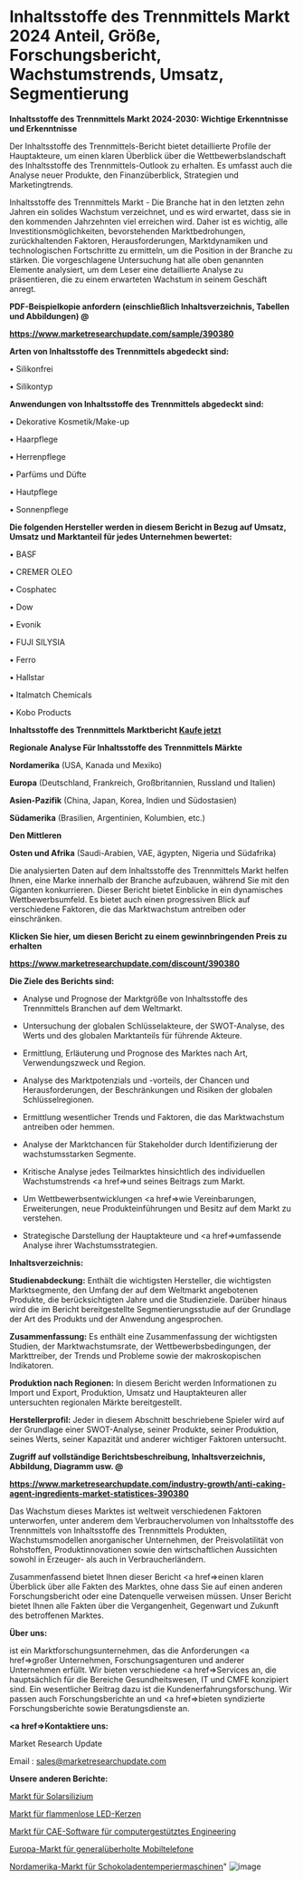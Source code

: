 # Inhaltsstoffe des Trennmittels Markt 2024 Anteil, Größe, Forschungsbericht, Wachstumstrends, Umsatz, Segmentierung

<strong>Inhaltsstoffe des Trennmittels Markt 2024-2030: Wichtige Erkenntnisse und Erkenntnisse</strong>

Der Inhaltsstoffe des Trennmittels-Bericht bietet detaillierte Profile der Hauptakteure, um einen klaren Überblick über die Wettbewerbslandschaft des Inhaltsstoffe des Trennmittels-Outlook zu erhalten. Es umfasst auch die Analyse neuer Produkte, den Finanzüberblick, Strategien und Marketingtrends.

Inhaltsstoffe des Trennmittels Markt - Die Branche hat in den letzten zehn Jahren ein solides Wachstum verzeichnet, und es wird erwartet, dass sie in den kommenden Jahrzehnten viel erreichen wird. Daher ist es wichtig, alle Investitionsmöglichkeiten, bevorstehenden Marktbedrohungen, zurückhaltenden Faktoren, Herausforderungen, Marktdynamiken und technologischen Fortschritte zu ermitteln, um die Position in der Branche zu stärken. Die vorgeschlagene Untersuchung hat alle oben genannten Elemente analysiert, um dem Leser eine detaillierte Analyse zu präsentieren, die zu einem erwarteten Wachstum in seinem Geschäft anregt.



<strong><b>PDF-Beispielkopie anfordern (einschließlich Inhaltsverzeichnis, Tabellen und Abbildungen) @ </b></strong>

<strong><a href=https://www.marketresearchupdate.com/sample/390380>

<strong>https://www.marketresearchupdate.com/sample/390380</u></a></strong></strong>



<strong>Arten von Inhaltsstoffe des Trennmittels abgedeckt sind:</strong>

• Silikonfrei

• Silikontyp



<strong>Anwendungen von Inhaltsstoffe des Trennmittels abgedeckt sind:</strong>

• Dekorative Kosmetik/Make-up

• Haarpflege

• Herrenpflege

• Parfüms und Düfte

• Hautpflege

• Sonnenpflege



<strong>Die folgenden Hersteller werden in diesem Bericht in Bezug auf Umsatz, Umsatz und Marktanteil für jedes Unternehmen bewertet:</strong>

• BASF

• CREMER OLEO

• Cosphatec

• Dow

• Evonik

• FUJI SILYSIA

• Ferro

• Hallstar

• Italmatch Chemicals

• Kobo Products



<strong>Inhaltsstoffe des Trennmittels Marktbericht <a href=https://www.marketresearchupdate.com/buynow/390380>Kaufe jetzt</a></strong>



<strong>Regionale Analyse Für Inhaltsstoffe des Trennmittels Märkte</strong>



<strong>Nordamerika</strong> (USA, Kanada und Mexiko)



<strong>Europa</strong> (Deutschland, Frankreich, Großbritannien, Russland und Italien)



<strong>Asien-Pazifik</strong> (China, Japan, Korea, Indien und Südostasien)



<strong>Südamerika</strong> (Brasilien, Argentinien, Kolumbien, etc.)



<strong>Den Mittleren</strong> 

<strong>Osten und Afrika</strong> (Saudi-Arabien, VAE, ägypten, Nigeria und Südafrika)

Die analysierten Daten auf dem Inhaltsstoffe des Trennmittels Markt helfen Ihnen, eine Marke innerhalb der Branche aufzubauen, während Sie mit den Giganten konkurrieren. Dieser Bericht bietet Einblicke in ein dynamisches Wettbewerbsumfeld. Es bietet auch einen progressiven Blick auf verschiedene Faktoren, die das Marktwachstum antreiben oder einschränken.



<strong>Klicken Sie hier, um diesen Bericht zu einem gewinnbringenden Preis zu erhalten
</strong>

<strong><a href=https://www.marketresearchupdate.com/discount/390380>https://www.marketresearchupdate.com/discount/390380</b></u></strong></a>



<strong>Die Ziele des Berichts sind:</strong>

- Analyse und Prognose der Marktgröße von Inhaltsstoffe des Trennmittels Branchen auf dem Weltmarkt.

- Untersuchung der globalen Schlüsselakteure, der SWOT-Analyse, des Werts und des globalen Marktanteils für führende Akteure.

- Ermittlung, Erläuterung und Prognose des Marktes nach Art, Verwendungszweck und Region.

- Analyse des Marktpotenzials und -vorteils, der Chancen und Herausforderungen, der Beschränkungen und Risiken der globalen Schlüsselregionen.

- Ermittlung wesentlicher Trends und Faktoren, die das Marktwachstum antreiben oder hemmen.

- Analyse der Marktchancen für Stakeholder durch Identifizierung der wachstumsstarken Segmente.

- Kritische Analyse jedes Teilmarktes hinsichtlich des individuellen Wachstumstrends <a href=>und</a> seines Beitrags zum Markt.

- Um Wettbewerbsentwicklungen <a href=>wie</a> Vereinbarungen, Erweiterungen, neue Produkteinführungen und Besitz auf dem Markt zu verstehen.

- Strategische Darstellung der Hauptakteure und <a href=>umfas</a>sende Analyse ihrer Wachstumsstrategien.



<strong>Inhaltsverzeichnis:</strong>



<strong>Studienabdeckung:</strong> Enthält die wichtigsten Hersteller, die wichtigsten Marktsegmente, den Umfang der auf dem Weltmarkt angebotenen Produkte, die berücksichtigten Jahre und die Studienziele. Darüber hinaus wird die im Bericht bereitgestellte Segmentierungsstudie auf der Grundlage der Art des Produkts und der Anwendung angesprochen.



<strong>Zusammenfassung:</strong> Es enthält eine Zusammenfassung der wichtigsten Studien, der Marktwachstumsrate, der Wettbewerbsbedingungen, der Markttreiber, der Trends und Probleme sowie der makroskopischen Indikatoren.



<strong>Produktion nach Regionen:</strong> In diesem Bericht werden Informationen zu Import und Export, Produktion, Umsatz und Hauptakteuren aller untersuchten regionalen Märkte bereitgestellt.



<strong>Herstellerprofil:</strong> Jeder in diesem Abschnitt beschriebene Spieler wird auf der Grundlage einer SWOT-Analyse, seiner Produkte, seiner Produktion, seines Werts, seiner Kapazität und anderer wichtiger Faktoren untersucht.



<strong><b>Zugriff auf vollständige Berichtsbeschreibung, Inhaltsverzeichnis, Abbildung, Diagramm usw. @ </b></strong>

<strong><a href=https://www.marketresearchupdate.com/industry-growth/anti-caking-agent-ingredients-market-statistices-390380>https://www.marketresearchupdate.com/industry-growth/anti-caking-agent-ingredients-market-statistices-390380</a></strong>

Das Wachstum dieses Marktes ist weltweit verschiedenen Faktoren unterworfen, unter anderem dem Verbrauchervolumen von Inhaltsstoffe des Trennmittels von Inhaltsstoffe des Trennmittels Produkten, Wachstumsmodellen anorganischer Unternehmen, der Preisvolatilität von Rohstoffen, Produktinnovationen sowie den wirtschaftlichen Aussichten sowohl in Erzeuger- als auch in Verbraucherländern.

Zusammenfassend bietet Ihnen dieser Bericht <a href=>einen</a> klaren Überblick über alle Fakten des Marktes, ohne dass Sie auf einen anderen Forschungsbericht oder eine Datenquelle verweisen müssen. Unser Bericht bietet Ihnen alle Fakten über die Vergangenheit, Gegenwart und Zukunft des betroffenen Marktes.



<strong>Über uns:</strong>

 ist ein Marktforschungsunternehmen, das die Anforderungen <a href=>großer</a> Unternehmen, Forschungsagenturen und anderer Unternehmen erfüllt. Wir bieten verschiedene <a href=>Services</a> an, die hauptsächlich für die Bereiche Gesundheitswesen, IT und CMFE konzipiert sind. Ein wesentlicher Beitrag dazu ist die Kundenerfahrungsforschung. Wir passen auch Forschungsberichte an und <a href=>bieten</a> syndizierte Forschungsberichte sowie Beratungsdienste an.



<strong><a href=>Kontaktiere uns:</a></strong>

Market Research Update

Email : sales@marketresearchupdate.com



<strong>Unsere anderen Berichte:</strong>

<a href=https://www.linkedin.com/pulse/solar-grade-silicon-market-analysis-understanding>Markt für Solarsilizium</a>

<a href=https://www.linkedin.com/pulse/flameless-led-candle-market-size-analysis>Markt für flammenlose LED-Kerzen</a>

<a href=https://www.linkedin.com/pulse/computer-aided-engineering-cae-software-market-3f>Markt für CAE-Software für computergestütztes Engineering</a>

<a href=https://www.linkedin.com/pulse/europe-refurbished-cell-phones-market-witness-huge-growth>Europa-Markt für generalüberholte Mobiltelefone</a>

<a href=https://www.linkedin.com/pulse/north-america-chocolate-tempering-machine-market>Nordamerika-Markt für Schokoladentemperiermaschinen</a>"
![image](https://github.com/Gayatrikarjule/Market-Analysis-361/assets/97346546/35653ab0-d376-4c84-b24d-0d8b6dd9f3fb)
